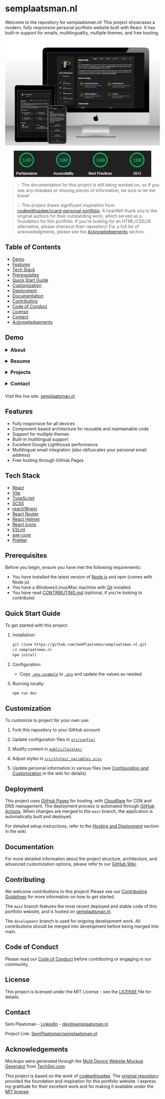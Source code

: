 # semplaatsman.nl

Welcome to the repository for semplaatsman.nl! This project showcases a modern, fully responsive
personal portfolio website built with React. It has built-in support for emails, multilinguality,
multiple themes, and free hosting.

![semplaatsman.nl Mockup](./docs/assets/about-mockup.webp)

<p align="center">
   <img src="./docs/assets/lighthouse-results.png" alt="semplaatsman.nl Lighthouse results" />
</p>

> 💡 The documentation for this project is still being worked on, so if you see any mistakes or
> missing pieces of information, be sure to let me know!

> 💡 This project draws significant inspiration from
> [codewithsadee/vcard-personal-portfolio](https://github.com/codewithsadee/vcard-personal-portfolio).
> A heartfelt thank you to the original authors for their outstanding work, which served as a
> foundation for this portfolio. If you're looking for an HTML/CSS/JS alternative, please checkout
> their repository! For a full list of acknowledgments, please see the
> [Acknowledgements](#acknowledgements) section.

## Table of Contents

- [Demo](#demo)
- [Features](#features)
- [Tech Stack](#tech-stack)
- [Prerequisites](#prerequisites)
- [Quick Start Guide](#quick-start-guide)
- [Customization](#customization)
- [Deployment](#deployment)
- [Documentation](#documentation)
- [Contributing](#contributing)
- [Code of Conduct](#code-of-conduct)
- [License](#license)
- [Contact](#contact)
- [Acknowledgements](#acknowledgements)

## Demo

<details>
<summary style="font-size: 1.17em; font-weight: bold; margin: 0.5em 0;">About</summary>

[![About mockup of semplaatsman.nl](./docs/assets/about-mockup.webp)](https://semplaatsman.nl/)

</details>

<details>
<summary style="font-size: 1.17em; font-weight: bold; margin: 0.5em 0;">Resume</summary>

[![Resume mockup of semplaatsman.nl](./docs/assets/resume-mockup.png)](https://semplaatsman.nl/resume)

</details>

<details>
<summary style="font-size: 1.17em; font-weight: bold; margin: 0.5em 0;">Projects</summary>

[![Projects mockup of semplaatsman.nl](./docs/assets/projects-mockup.png)](https://semplaatsman.nl/projects)

</details>

<details>
<summary style="font-size: 1.17em; font-weight: bold; margin: 0.5em 0;">Contact</summary>

[![Contact mockup of semplaatsman.nl](./docs/assets/contact-mockup.png)](https://semplaatsman.nl/contact)

</details>

Visit the live site: [semplaatsman.nl](https://semplaatsman.nl/)

## Features

- Fully responsive for all devices
- Component-based architecture for reusable and maintainable code
- Support for multiple themes
- Built-in multilingual support
- Excellent Google Lighthouse performance
- Multilingual email integration (also obfuscates your personal email address)
- Free hosting through GitHub Pages

## Tech Stack

- [React](https://react.dev/)
- [Vite](https://vitejs.dev/)
- [TypeScript](https://www.typescriptlang.org/)
- [SCSS](https://sass-lang.com/)
- [reacti18next](https://react.i18next.com/)
- [React Router](https://reactrouter.com/en/main)
- [React Helmet](https://www.npmjs.com/package/react-helmet)
- [React Icons](https://react-icons.github.io/react-icons/)
- [ESLint](https://eslint.org/)
- [axe-core](https://www.npmjs.com/package/axe-core)
- [Prettier](https://prettier.io/)

## Prerequisites

Before you begin, ensure you have met the following requirements:

- You have installed the latest version of [Node.js](https://nodejs.org/en) and npm (comes with
  Node.js)
- You have a Windows/Linux/Mac machine with [Git](https://git-scm.com/downloads) installed
- You have read [CONTRIBUTING.md](./CONTRIBUTING.md) (optional, if you're looking to contribute)

## Quick Start Guide

To get started with this project:

1. Installation:

   ```bash
   git clone https://github.com/SemPlaatsman/semplaatsman.nl.git
   cd semplaatsman.nl
   npm install
   ```

2. Configuration:

   - Copy [`.env.example`](./.env.example) to [`.env`](./.env) and update the values as needed

3. Running locally:

   ```bash
   npm run dev
   ```

## Customization

To customize to project for your own use:

1. Fork this repository to your GitHub account

2. Update configuration files in [`src/config/`](./src/config/)

3. Modify content in [`public/locales/`](./public/locales/)

4. Adjust styles in [`src/styles/_variables.scss`](./src/styles/_variables.scss)

5. Update personal information in various files (see
   [Configuration and Customization](https://github.com/SemPlaatsman/semplaatsman.nl/wiki/Configuration-and-Customization)
   in the wiki for details)

## Deployment

This project uses [GitHub Pages](https://pages.github.com/) for hosting, with
[Cloudflare](https://www.cloudflare.com/) for CDN and DNS management. The deployment process is
automated through [GitHub Actions](https://github.com/features/actions). When changes are merged to
the `main` branch, the application is automatically built and deployed.

For detailed setup instructions, refer to the
[Hosting and Deployment](https://github.com/SemPlaatsman/semplaatsman.nl/wiki/Hosting-and-Deployment)
section in the wiki.

## Documentation

For more detailed information about the project structure, architecture, and advanced customization
options, please refer to our [GitHub Wiki](https://github.com/SemPlaatsman/semplaatsman.nl/wiki).

## Contributing

We welcome contributions to this project! Please see our [Contributing Guidelines](CONTRIBUTING.md)
for more information on how to get started.

The `main` branch features the most recent deployed and stable code of this portfolio website, and
is hosted on [semplaatsman.nl](https://www.semplaatsman.nl).

The `development` branch is used for ongoing development work. All contributions should be merged
into development before being merged into main.

## Code of Conduct

Please read our [Code of Conduct](CODE_OF_CONDUCT.md) before contributing or engaging in our
community.

## License

This project is licensed under the MIT License - see the [LICENSE](LICENSE) file for details.

## Contact

Sem Plaatsman - [LinkedIn](https://www.linkedin.com/in/sem-plaatsman/) -
[dev@semplaatsman.nl](mailto:dev@semplaatsman.nl)

Project Link: [SemPlaatsman/semplaatsman.nl](https://github.com/SemPlaatsman/semplaatsman.nl)

## Acknowledgements

Mockups were generated through the
[Multi Device Website Mockup Generator](https://techsini.com/multi-mockup/index.php) from
[TechSini.com](https://techsini.com/).

This project is based on the work of [codewithsadee](https://github.com/codewithsadee). The
[original repository](https://github.com/codewithsadee/vcard-personal-portfolio) provided the
foundation and inspiration for this portfolio website. I express my gratitude for their excellent
work and for making it available under the [MIT license](https://opensource.org/license/mit).
